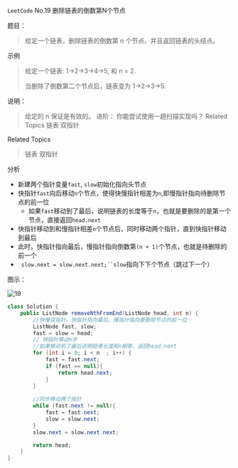 `LeetCode` No.19 删除链表的倒数第N个节点

题目：

> 给定一个链表，删除链表的倒数第 n 个节点，并且返回链表的头结点。 

示例

> 给定一个链表: 1->2->3->4->5, 和 n = 2.
>
> 当删除了倒数第二个节点后，链表变为 1->2->3->5.

说明：
>给定的 n 保证是有效的。 
进阶： 
你能尝试使用一趟扫描实现吗？ 
Related Topics 链表 双指针

Related Topics 
>链表 双指针

分析

- 新建两个指针变量`fast`, `slow`初始化指向头节点
- 快指针`fast`向后移动`n`个节点，使得快慢指针相差为`n`,即慢指针指向待删除节点的前一位
  - 如果`fast`移动到了最后，说明链表的长度等于`n`，也就是要删除的是第一个节点，直接返回`head.next`
- 快指针移动到和慢指针相差`n`个节点后，同时移动两个指针，直到快指针移动到最后
- 此时，快指针指向最后，慢指针指向倒数第`(n + 1)`个节点，也就是待删除的前一个
- ` slow.next = slow.next.next;``slow`指向下下个节点（跳过下一个）

图示：

![19](https://i.loli.net/2020/06/28/z9twURLycDFAjaO.png)

```java
class Solution {
    public ListNode removeNthFromEnd(ListNode head, int n) {
        //快慢双指针，快指针指向最后，慢指针指向要删除节点的前一位
        ListNode fast, slow;
        fast = slow = head;
		// 快指针移动n步
        //如果移动到了最后说明链表长度和n相等，返回head.next
        for (int i = 0; i < n  ; i++) {
            fast = fast.next;
            if (fast == null){
                return head.next;
            }
        }
        
		//同步移动两个指针
        while (fast.next != null){
            fast = fast.next;
            slow = slow.next;
        }
        slow.next = slow.next.next;

        return head;
    }
}
```

